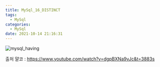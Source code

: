 ```yaml
---
title: MySql_16_DISTINCT
tags:
  - MySql
categories:
  - MySql
date: 2021-10-14 21:16:31
---
```


![mysql_having](/review_img/mysql/17.PNG)


출처 얄코 : https://www.youtube.com/watch?v=dgpBXNa9vJc&t=3883s

